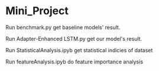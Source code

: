 # Mini_Project

Run benchmark.py get baseline models' result.

Run Adapter-Enhanced LSTM.py get our model's result.

Run StatisticalAnalysis.ipyb get statistical indicies of dataset

Run featureAnalysis.ipyb do feature importance analysis
